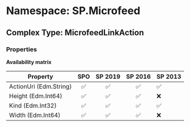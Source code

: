 # Namespace: SP.Microfeed

## Complex Type: MicrofeedLinkAction

### Properties

**Availability matrix**

Property | SPO | SP 2019 | SP 2016 | SP 2013
----------|:---:|:-------:|:-------:|:-------
ActionUri (Edm.String) | ✅ | ✅ | ✅ | ✅
Height (Edm.Int64) | ✅ | ✅ | ✅ | ❌
Kind (Edm.Int32) | ✅ | ✅ | ✅ | ✅
Width (Edm.Int64) | ✅ | ✅ | ✅ | ❌
